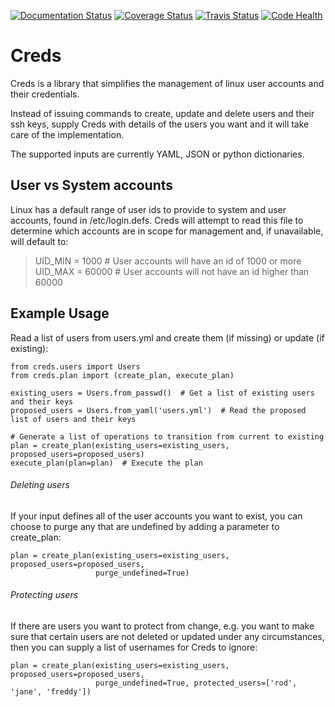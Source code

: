[![Documentation Status](https://readthedocs.org/projects/creds/badge/?version=master)](http://creds.readthedocs.io/en/master/?badge=master)
[![Coverage Status](https://coveralls.io/repos/github/jonhadfield/creds/badge.svg?branch=master&a=1)](https://coveralls.io/github/jonhadfield/creds?branch=master)
[![Travis Status](https://travis-ci.org/jonhadfield/creds.svg?branch=master)](https://travis-ci.org/jonhadfield/creds)
[![Code Health](https://landscape.io/github/jonhadfield/creds/master/landscape.svg?style=flat)](https://landscape.io/github/jonhadfield/creds/master)


Creds
=====

Creds is a library that simplifies the management of linux user accounts and their credentials.

Instead of issuing commands to create, update and delete users and their ssh keys, supply Creds with details of the users you want and it will take care of the implementation. 

The supported inputs are currently YAML, JSON or python dictionaries.


User vs System accounts
-----------------------
Linux has a default range of user ids to provide to system and user accounts, found in /etc/login.defs.
Creds will attempt to read this file to determine which accounts are in scope for management and, if unavailable, will default to:
> UID_MIN = 1000  #  User accounts will have an id of 1000 or more  
> UID_MAX = 60000  #  User accounts will not have an id higher than 60000


Example Usage
-------------

Read a list of users from users.yml and create them (if missing) or update (if existing): 

```
from creds.users import Users
from creds.plan import (create_plan, execute_plan)

existing_users = Users.from_passwd()  # Get a list of existing users and their keys
proposed_users = Users.from_yaml('users.yml')  # Read the proposed list of users and their keys

# Generate a list of operations to transition from current to existing
plan = create_plan(existing_users=existing_users, proposed_users=proposed_users)  
execute_plan(plan=plan)  # Execute the plan
```

###### Deleting users

If your input defines all of the user accounts you want to exist, you can choose to purge any that are undefined by adding a parameter to create_plan:
```
plan = create_plan(existing_users=existing_users, proposed_users=proposed_users,
                   purge_undefined=True)
```

###### Protecting users

If there are users you want to protect from change, e.g. you want to make sure that certain users are not deleted or updated under any circumstances, then you can supply a list of usernames for Creds to ignore:
```
plan = create_plan(existing_users=existing_users, proposed_users=proposed_users, 
                   purge_undefined=True, protected_users=['rod', 'jane', 'freddy'])
```
